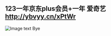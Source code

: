 <!--
 * @Date: 2021-08-25 14:02:18
 * @LastEditors: Lukesy
 * @LastEditTime: 2022-02-11 09:36:08
-->
## 123一年京东plus会员+一年 爱奇艺 http://ybvyy.cn/xPtWr
![Image text](https://github.com/lukesyy/jd_yun/edit/111/plus.png)
Bye
